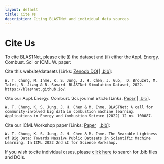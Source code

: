 ```yaml
---
layout: default
title: Cite Us
description: Citing BLASTNet and individual data sources
---
```


# Cite Us

To cite BLASTNet, please cite (i) the dataset and (ii) either the Appl. Energy. Combust. Sci. or ICML W. paper:

Cite this website/datasets [Links: [Zenodo DOI](https://doi.org/10.5281/zenodo.7242864) | [.bib](./assets/bib/blastnet.bib)]:
```
W. T. Chung, M. Ihme, K. S. Jung, J. H. Chen, J. Guo,  D. Brouzet, M. Talei, B. Jiang & B. Savard. BLASTNet Simulation Dataset, 2022. https://blastnet.github.io/.
```

Cite our Appl. Energy. Combust. Sci. journal article [Links: [Paper](https://doi.org/10.1016/j.jaecs.2022.100087) | [.bib](./assets/bib/aecs.bib)]:
```
W. T. Chung, K. S. Jung, J. H. Chen & M. Ihme. BLASTNet: A call for community-involved big data in combustion machine learning. Applications in Energy and Combustion Science (2022) 12 no. 100087.
```

Cite our ICML Workshop paper [Links: [Paper](https://openreview.net/forum?id=LxGTZM7L6qn) | [.bib](./assets/bib/icml_w.bib)]:
```
W. T. Chung, K. S. Jung, J. H. Chen & M. Ihme. The Bearable Lightness of Big Data: Towards Massive Public Datasets in Scientific Machine Learning. In ICML 2022 2nd AI for Science Workshop.
```

If you wish to cite individual cases, please [click here](./datasets.html) to search for .bib files and DOIs.


